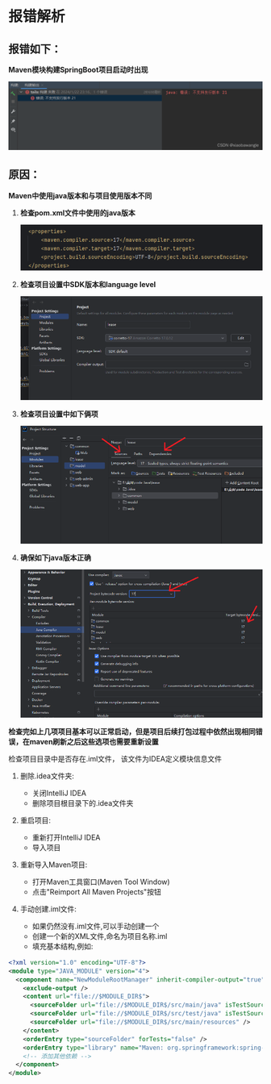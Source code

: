 # 报错解析

## 报错如下：

**Maven模块构建SpringBoot项目启动时出现**

![不支持的java21](..\images\不支持的java21.png)

## 原因：

**Maven中使用java版本和与项目使用版本不同**

1. **检查pom.xml文件中使用的java版本**
   
   ![image-20241127203247251](..\images\image-20241127203247251.png)
   
2. **检查项目设置中SDK版本和language level**
   
   ![image-20241127203605580](..\images\image-20241127203605580.png)
   
3. **检查项目设置中如下俩项**
   
   ![image-20241127203814534](..\images\image-20241127203814534.png)
   
   
4. **确保如下java版本正确**
   
   ![image-20241127204133349](..\images\image-20241127204133349.png)
   

**检查完如上几项项目基本可以正常启动，但是项目后续打包过程中依然出现相同错误，在maven刷新之后这些选项也需要重新设置**

检查项目目录中是否存在.iml文件， 该文件为IDEA定义模块信息文件

1. 删除.idea文件夹:
   - 关闭IntelliJ IDEA
   - 删除项目根目录下的.idea文件夹

1. 重启项目:
   - 重新打开IntelliJ IDEA
   - 导入项目

1. 重新导入Maven项目:
   - 打开Maven工具窗口(Maven Tool Window)
   - 点击"Reimport All Maven Projects"按钮

1. 手动创建.iml文件:
   - 如果仍然没有.iml文件,可以手动创建一个
   - 创建一个新的XML文件,命名为项目名称.iml
   - 填充基本结构,例如:

```xml
<?xml version="1.0" encoding="UTF-8"?>
<module type="JAVA_MODULE" version="4">
  <component name="NewModuleRootManager" inherit-compiler-output="true">
    <exclude-output />
    <content url="file://$MODULE_DIR$">
      <sourceFolder url="file://$MODULE_DIR$/src/main/java" isTestSource="false" />
      <sourceFolder url="file://$MODULE_DIR$/src/test/java" isTestSource="true" />
      <sourceFolder url="file://$MODULE_DIR$/src/main/resources" />
    </content>
    <orderEntry type="sourceFolder" forTests="false" />
    <orderEntry type="library" name="Maven: org.springframework:spring-core:5.3.9" />
    <!-- 添加其他依赖 -->
  </component>
</module>

```

